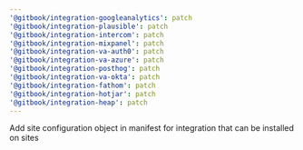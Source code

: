 ```yaml
---
'@gitbook/integration-googleanalytics': patch
'@gitbook/integration-plausible': patch
'@gitbook/integration-intercom': patch
'@gitbook/integration-mixpanel': patch
'@gitbook/integration-va-auth0': patch
'@gitbook/integration-va-azure': patch
'@gitbook/integration-posthog': patch
'@gitbook/integration-va-okta': patch
'@gitbook/integration-fathom': patch
'@gitbook/integration-hotjar': patch
'@gitbook/integration-heap': patch
---
```


Add site configuration object in manifest for integration that can be installed on sites
